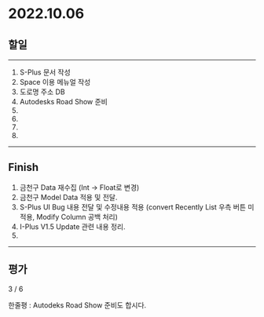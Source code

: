 # 2022.10.06

## 할일

------

1. S-Plus 문서 작성
2. Space 이용 메뉴얼 작성
3. 도로명 주소 DB
4. Autodesks Road Show 준비
5. 
6. 
7. 
8. 








------

## Finish

1. 금천구 Data 재수집 (Int -> Float로 변경)
2. 금천구 Model Data 적용 및 전달.
3. S-Plus UI Bug 내용 전달 및 수정내용 적용 (convert Recently List 우측 버튼 미적용, Modify Column 공백 처리)
4. I-Plus V1.5 Update 관련 내용 정리.
5. 


------

## 평가

  3 / 6

한줄평 : Autodeks Road Show 준비도 합시다.